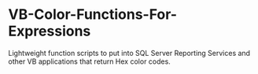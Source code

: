 # VB-Color-Functions-For-Expressions
Lightweight function scripts to put into SQL Server Reporting Services and other VB applications that return Hex color codes.
